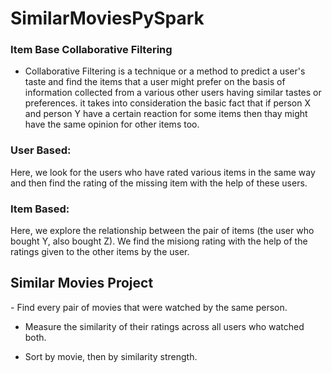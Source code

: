 # SimilarMoviesPySpark

### Item Base Collaborative Filtering
- Collaborative Filtering is a technique or a method to predict a user's taste and find the items that a user might prefer on the basis of information collected from a various other users having similar tastes or preferences.
it takes into consideration the basic fact that if person X and person Y have a certain reaction for some items then thay might have the same opinion for other items too.

<h3> User Based: </h3> 
    Here, we look for the users who have rated various items in the same way and then find the rating of the missing item with the help of these users.

<h3> Item Based: </h3> 
    Here, we explore the relationship between the pair of items (the user who bought Y, also bought Z). We find the misiong rating with the help of the ratings given to the other items by the user.

<h2> Similar Movies Project </h2>
- Find every pair of movies that were watched by the same person.

- Measure the similarity of their ratings across all users who watched both.

- Sort by movie, then by similarity strength.
